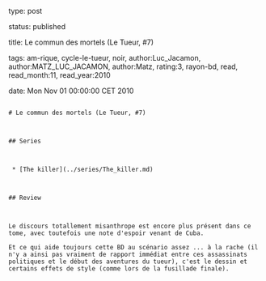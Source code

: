 type: post
status: published
title: Le commun des mortels (Le Tueur, #7)
tags:  am-rique,  cycle-le-tueur,  noir, author:Luc_Jacamon, author:MATZ_LUC_JACAMON, author:Matz, rating:3, rayon-bd, read, read_month:11, read_year:2010
date: Mon Nov 01 00:00:00 CET 2010
~~~~~~
# Le commun des mortels (Le Tueur, #7)

## Series

 * [The killer](../series/The_killer.md)

## Review

Le discours totallement misanthrope est encore plus présent dans ce tome, avec toutefois une note d'espoir venant de Cuba.  
Et ce qui aide toujours cette BD au scénario assez ... à la rache (il n'y a ainsi pas vraiment de rapport immédiat entre ces assassinats politiques et le début des aventures du tueur), c'est le dessin et certains effets de style (comme lors de la fusillade finale).